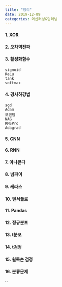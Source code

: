 ```yaml
---
title: "정리"
date: 2019-12-09
categories: 머신러닝&딥러닝
---
```


#### 1.	XOR
#### 2.	오차역전파

#### 3.	활성화함수
```
sigmoid
ReLu
tank
softmax
```
#### 4.	경사하강법
````
sgd
Adam
모멘텀
NAG
RMSPro
Adagrad
````
#### 5.	CNN
#### 6.	RNN
#### 7.	아나콘다
#### 8.	넘파이
#### 9.	케라스
#### 10.	텐서플로
#### 11.	Pandas
#### 12.	정규분포
#### 13.	t분포
#### 14.	t검정
#### 15.	윌콕슨 검정
#### 16.	분류문제

``
